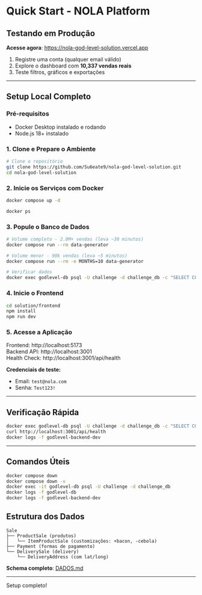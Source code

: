 # Quick Start - NOLA Platform

## Testando em Produção

**Acesse agora**: https://nola-god-level-solution.vercel.app

1. Registre uma conta (qualquer email válido)
2. Explore o dashboard com **10,337 vendas reais**
3. Teste filtros, gráficos e exportações

---

## Setup Local Completo

### Pré-requisitos

- Docker Desktop instalado e rodando
- Node.js 18+ instalado

### 1. Clone e Prepare o Ambiente

```bash
# Clone o repositório
git clone https://github.com/Su6eate9/nola-god-level-solution.git
cd nola-god-level-solution
```

### 2. Inicie os Serviços com Docker

```bash
docker compose up -d

docker ps
```

### 3. Popule o Banco de Dados

```bash
# Volume completo - 2.0M+ vendas (leva ~30 minutos)
docker compose run --rm data-generator

# Volume menor - 90k vendas (leva ~5 minutos)
docker compose run --rm -e MONTHS=10 data-generator

# Verificar dados
docker exec godlevel-db psql -U challenge -d challenge_db -c "SELECT COUNT(*) FROM sales;"
```

### 4. Inicie o Frontend

```bash
cd solution/frontend
npm install
npm run dev
```

### 5. Acesse a Aplicação

Frontend: http://localhost:5173  
Backend API: http://localhost:3001  
Health Check: http://localhost:3001/api/health

**Credenciais de teste:**

- Email: `test@nola.com`
- Senha: `Test123!`

---

## Verificação Rápida

```bash
docker exec godlevel-db psql -U challenge -d challenge_db -c "SELECT COUNT(*) FROM sales;"
curl http://localhost:3001/api/health
docker logs -f godlevel-backend-dev
```

---

## Comandos Úteis

```bash
docker compose down
docker compose down -v
docker exec -it godlevel-db psql -U challenge -d challenge_db
docker logs -f godlevel-db
docker logs -f godlevel-backend-dev
```

## Estrutura dos Dados

```
Sale
├── ProductSale (produtos)
│   └── ItemProductSale (customizações: +bacon, -cebola)
├── Payment (formas de pagamento)
└── DeliverySale (delivery)
    └── DeliveryAddress (com lat/long)
```

**Schema completo**: [DADOS.md](./DADOS.md)

---

Setup completo!
